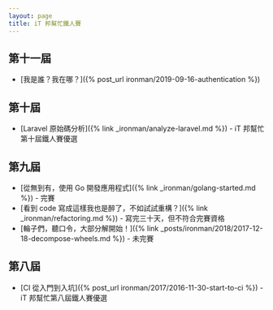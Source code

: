 ```yaml
---
layout: page
title: iT 邦幫忙鐵人賽
---
```


## 第十一屆

* [我是誰？我在哪？]({% post_url ironman/2019-09-16-authentication %})

## 第十屆

* [Laravel 原始碼分析]({% link _ironman/analyze-laravel.md %}) - iT 邦幫忙第十屆鐵人賽優選

## 第九屆

* [從無到有，使用 Go 開發應用程式]({% link _ironman/golang-started.md %}) - 完賽
* [看到 code 寫成這樣我也是醉了，不如試試重構？]({% link _ironman/refactoring.md %}) - 寫完三十天，但不符合完賽資格
* [輪子們，聽口令，大部分解開始！]({% link _posts/ironman/2018/2017-12-18-decompose-wheels.md %}) - 未完賽

## 第八屆

* [CI 從入門到入坑]({% post_url ironman/2017/2016-11-30-start-to-ci %}) - iT 邦幫忙第八屆鐵人賽優選
